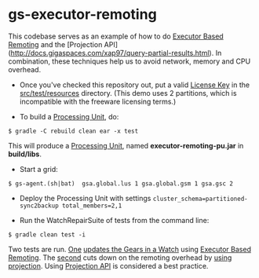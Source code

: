 gs-executor-remoting
====================

This codebase serves as an example of how to do [Executor Based Remoting](http://docs.gigaspaces.com/xap97/executor-based-remoting.html) 
and the [Projection API] (http://docs.gigaspaces.com/xap97/query-partial-results.html). In combination, these techniques
help us to avoid network, memory and CPU overhead.

+ Once you've checked this repository out, put a valid [License Key](http://docs.gigaspaces.com/xap97/license-key.html) 
in the [src/test/resources](https://github.com/jasonnerothin/gs-executor-remoting/tree/master/src/test/resources) 
directory. 
(This demo uses 2 partitions, which is incompatible with the freeware licensing terms.)

+ To build a [Processing Unit](http://docs.gigaspaces.com/xap97/java-tutorial-part5.html), do:

`
	$ gradle -C rebuild clean ear -x test
`

This will produce a [Processing Unit](http://docs.gigaspaces.com/xap97/java-tutorial-part5.html), named **executor-remoting-pu.jar**
in **build/libs**.

+ Start a grid:

`
    $ gs-agent.(sh|bat)  gsa.global.lus 1 gsa.global.gsm 1 gsa.gsc 2
`    

+ Deploy the Processing Unit with settings `cluster_schema=partitioned-sync2backup total_members=2,1` 

+ Run the WatchRepairSuite of tests from the command line: 

`
    $ gradle clean test -i
`    

Two tests are run. [One](https://github.com/jasonnerothin/gs-executor-remoting/blob/master/src/test/scala/com/gigaspaces/sbp/WatchRepairSuite.scala#L88) 
[updates the Gears in a Watch](https://github.com/jasonnerothin/gs-executor-remoting/blob/master/src/main/java/com/gigaspaces/sbp/services/WatchRepair.java#L23) 
using [Executor Based Remoting](http://docs.gigaspaces.com/xap97/executor-based-remoting.html).
The [second](https://github.com/jasonnerothin/gs-executor-remoting/blob/master/src/test/scala/com/gigaspaces/sbp/WatchRepairSuite.scala#L102) 
cuts down on the remoting overhead by [using projection](https://github.com/jasonnerothin/gs-executor-remoting/blob/master/src/test/scala/com/gigaspaces/sbp/WatchRepairSuite.scala#L124).
Using [Projection API](http://docs.gigaspaces.com/xap97/query-partial-results.html) is considered a best practice.